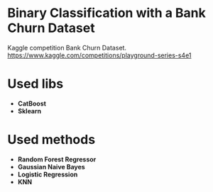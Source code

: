 # Binary Classification with a Bank Churn Dataset
Kaggle competition Bank Churn Dataset. 
https://www.kaggle.com/competitions/playground-series-s4e1

# Used libs
- **CatBoost**
- **Sklearn**

# Used methods
- **Random Forest Regressor**
- **Gaussian Naive Bayes**
- **Logistic Regression**
- **KNN**
